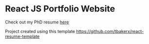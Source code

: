 # React JS Portfolio Website

Check out my PhD resume [here]

[here]: [[https://www.dinatheodo.com](https://www.dinatheodo.com)]

Project created using this template https://github.com/tbakerx/react-resume-template
